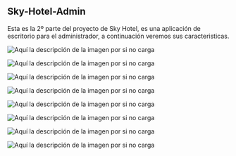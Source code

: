 Sky-Hotel-Admin
-----------------

Esta es la 2º parte del proyecto de Sky Hotel, es una aplicación de escritorio para el administrador, a continuación veremos sus caracteristicas.


![Aquí la descripción de la imagen por si no carga](https://github.com/AdrianJimenezMontilla/Sky-Hotel-Admin/blob/master/imagen2/16.png)

![Aquí la descripción de la imagen por si no carga](https://github.com/AdrianJimenezMontilla/Sky-Hotel-Admin/blob/master/imagen2/17.png)

![Aquí la descripción de la imagen por si no carga](https://github.com/AdrianJimenezMontilla/Sky-Hotel-Admin/blob/master/imagen2/18.png)

![Aquí la descripción de la imagen por si no carga](https://github.com/AdrianJimenezMontilla/Sky-Hotel-Admin/blob/master/imagen2/19png)

![Aquí la descripción de la imagen por si no carga](https://github.com/AdrianJimenezMontilla/Sky-Hotel-Admin/blob/master/imagen2/20.png)

![Aquí la descripción de la imagen por si no carga](https://github.com/AdrianJimenezMontilla/Sky-Hotel-Admin/blob/master/imagen2/21.png)

![Aquí la descripción de la imagen por si no carga](https://github.com/AdrianJimenezMontilla/Sky-Hotel-Admin/blob/master/imagen2/22.png)

![Aquí la descripción de la imagen por si no carga](https://github.com/AdrianJimenezMontilla/Sky-Hotel-Admin/blob/master/imagen2/23.png)
